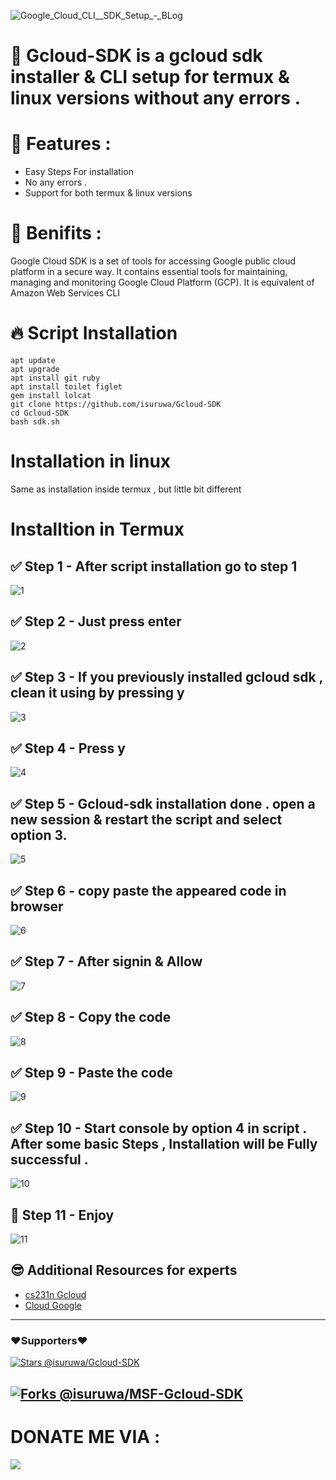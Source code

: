 ![Google_Cloud_CLI__SDK_Setup_-_BLog](https://user-images.githubusercontent.com/72663288/139324330-e6e95b12-a65d-43b9-8932-b0a8ecce7ae8.jpg)

# 🔰 Gcloud-SDK is a gcloud sdk installer & CLI setup for termux & linux versions without any errors .

# 🔰 Features :

* Easy Steps For installation
* No any errors .
* Support for both termux & linux versions

# 🔰 Benifits :

Google Cloud SDK is a set of tools for accessing Google public cloud platform in a secure way. It contains essential tools for maintaining, managing and monitoring Google Cloud Platform (GCP). It is equivalent of Amazon Web Services CLI

# 🔥 Script Installation

```
apt update
apt upgrade
apt install git ruby
apt install toilet figlet
gem install lolcat
git clone https://github.com/isuruwa/Gcloud-SDK
cd Gcloud-SDK
bash sdk.sh

```
# Installation in linux

Same as installation inside termux , but little bit different

# Installtion in Termux 

## ✅ Step 1 - After script installation go to step 1

![1](https://user-images.githubusercontent.com/72663288/139321052-08a408ea-e07a-4cf0-ab01-9e555a6357f3.jpg)

## ✅ Step 2 - Just press enter

![2](https://user-images.githubusercontent.com/72663288/139320983-1b08a09d-9ac6-44d9-926f-e10961411fab.jpg)

## ✅ Step 3 - If you previously installed gcloud sdk , clean it using by pressing y

![3](https://user-images.githubusercontent.com/72663288/139321002-e585f91a-1c01-4df6-849a-b9260dfdab5d.jpg)

## ✅ Step 4 - Press y

![4](https://user-images.githubusercontent.com/72663288/139321007-4da6b8b3-2f25-45e5-9f8a-6d7038b92fee.jpg)

## ✅ Step 5 - Gcloud-sdk installation done . open a new session & restart the script and select option 3. 

![5](https://user-images.githubusercontent.com/72663288/139321012-122663a5-d602-4e9c-a69c-d663074c0b8d.jpg)

## ✅ Step 6 - copy paste the appeared code in browser

![6](https://user-images.githubusercontent.com/72663288/139321017-1b90e44f-22ae-46aa-b21c-270c5f9828f8.jpg)

## ✅ Step 7 - After signin & Allow

![7](https://user-images.githubusercontent.com/72663288/139321023-1a0401ba-8fd9-4653-a6e2-ec939d6add44.jpg)

## ✅ Step 8 - Copy the code

![8](https://user-images.githubusercontent.com/72663288/139321032-fd9751a2-b77d-4513-b47b-8b8faaa77fea.jpg)

## ✅ Step 9 - Paste the code
![9](https://user-images.githubusercontent.com/72663288/139321036-1cdc8af4-871d-426e-a98c-4033daea7b71.jpg)

## ✅ Step 10 - Start console by option 4 in script . After some basic Steps , Installation will be Fully successful . 

![10](https://user-images.githubusercontent.com/72663288/139321042-bcfe5c62-548a-4354-9e35-189bc77bbd6e.jpg)

## 🥳 Step 11 - Enjoy
![11](https://user-images.githubusercontent.com/72663288/139321048-2134bebf-740a-4866-b90f-df02caa328a0.jpg)

<break>
 
## 😎 Additional Resources for experts
 
* <a href="https://github.com/cs231n/gcloud">cs231n Gcloud </a>
* <a href="https://cloud.google.com/sdk/docs/cheatsheet"> Cloud Google </a>
       
---
### ❤️Supporters❤️ 
[![Stars @isuruwa/Gcloud-SDK](https://reporoster.com/stars/dark/isuruwa/Gcloud-SDK)](https://github.com/isuruwa/Gcloud-SDK/stargazers)

[![Forks @isuruwa/MSF-Gcloud-SDK](https://reporoster.com/forks/dark/isuruwa/Gcloud-SDK)](https://github.com/isuruwa/Gcloud-SDK/network/members)
---

# DONATE ME VIA :
  
<a href="https://pastebin.com/iHWvSB3p"><img src="https://img.icons8.com/cute-clipart/64/000000/bitcoin.png"/>
